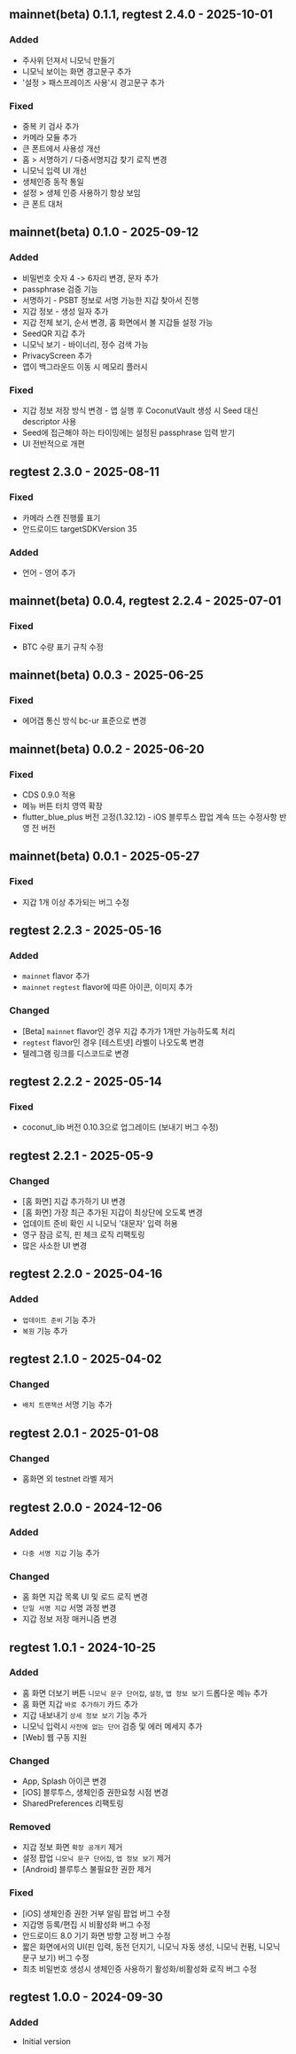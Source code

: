 ## mainnet(beta) 0.1.1, regtest 2.4.0 - 2025-10-01
### Added
* 주사위 던져서 니모닉 만들기
* 니모닉 보이는 화면 경고문구 추가
* '설정 > 패스프레이즈 사용'시 경고문구 추가
### Fixed
* 중복 키 검사 추가
* 카메라 모듈 추가
* 큰 폰트에서 사용성 개선
* 홈 > 서명하기 / 다중서명지갑 찾기 로직 변경
* 니모닉 입력 UI 개선
* 생체인증 동작 통일
* 설정 > 생체 인증 사용하기 항상 보임
* 큰 폰트 대처


## mainnet(beta) 0.1.0 - 2025-09-12
### Added
* 비밀번호 숫자 4 -> 6자리 변경, 문자 추가
* passphrase 검증 기능
* 서명하기 - PSBT 정보로 서명 가능한 지갑 찾아서 진행
* 지갑 정보 - 생성 일자 추가
* 지갑 전체 보기, 순서 변경, 홈 화면에서 볼 지갑들 설정 가능
* SeedQR 지갑 추가
* 니모닉 보기 - 바이너리, 정수 검색 가능
* PrivacyScreen 추가
* 앱이 백그라운드 이동 시 메모리 플러시
### Fixed
* 지갑 정보 저장 방식 변경 - 앱 실행 후 CoconutVault 생성 시 Seed 대신 descriptor 사용
* Seed에 접근해야 하는 타이밍에는 설정된 passphrase 입력 받기
* UI 전반적으로 개편

## regtest 2.3.0 - 2025-08-11
### Fixed
* 카메라 스캔 진행률 표기
* 안드로이드 targetSDKVersion 35
### Added
* 언어 - 영어 추가

## mainnet(beta) 0.0.4, regtest 2.2.4 - 2025-07-01
### Fixed
* BTC 수량 표기 규칙 수정

## mainnet(beta) 0.0.3 - 2025-06-25
### Fixed
* 에어갭 통신 방식 bc-ur 표준으로 변경

## mainnet(beta) 0.0.2 - 2025-06-20
### Fixed
* CDS 0.9.0 적용
* 메뉴 버튼 터치 영역 확장
* flutter_blue_plus 버전 고정(1.32.12) - iOS 블루투스 팝업 계속 뜨는 수정사항 반영 전 버전

## mainnet(beta) 0.0.1 - 2025-05-27
### Fixed
* 지갑 1개 이상 추가되는 버그 수정

## regtest 2.2.3 - 2025-05-16
### Added
* `mainnet` flavor 추가
* `mainnet` `regtest` flavor에 따른 아이콘, 이미지 추가

### Changed
* [Beta] `mainnet` flavor인 경우 지갑 추가가 1개만 가능하도록 처리
* `regtest` flavor인 경우 [테스트넷] 라벨이 나오도록 변경
* 텔레그램 링크를 디스코드로 변경

## regtest 2.2.2 - 2025-05-14
### Fixed
* coconut_lib 버전 0.10.3으로 업그레이드 (보내기 버그 수정)

## regtest 2.2.1 - 2025-05-9
### Changed
* [홈 화면] 지갑 추가하기 UI 변경
* [홈 화면] 가장 최근 추가된 지갑이 최상단에 오도록 변경
* 업데이트 준비 확인 시 니모닉 '대문자' 입력 허용
* 영구 잠금 로직, 핀 체크 로직 리팩토링
* 많은 사소한 UI 변경

## regtest 2.2.0 - 2025-04-16
### Added
* `업데이트 준비` 기능 추가
* `복원` 기능 추가

## regtest 2.1.0 - 2025-04-02
### Changed
* `배치 트랜잭션` 서명 기능 추가
  
## regtest 2.0.1 - 2025-01-08
### Changed
* 홈화면 외 testnet 라벨 제거

## regtest 2.0.0 - 2024-12-06
### Added
* `다중 서명 지갑` 기능 추가

### Changed
* 홈 화면 지갑 목록 UI 및 로드 로직 변경
* `단일 서명 지갑` 서명 과정 변경
* 지갑 정보 저장 매커니즘 변경

## regtest 1.0.1 - 2024-10-25
### Added
* 홈 화면 더보기 버튼 `니모닉 문구 단어집`, `설정`, `앱 정보 보기` 드롭다운 메뉴 추가
* 홈 화면 지갑 `바로 추가하기` 카드 추가
* 지갑 내보내기 `상세 정보 보기` 기능 추가
* 니모닉 입력시 `사전에 없는 단어` 검증 및 에러 메세지 추가
* [Web] 웹 구동 지원

### Changed
* App, Splash 아이콘 변경
* [iOS] 블루투스, 생체인증 권한요청 시점 변경
* SharedPreferences 리팩토링

### Removed
* 지갑 정보 화면 `확장 공개키` 제거
* 설정 팝업 `니모닉 문구 단어집`, `앱 정보 보기` 제거
* [Android] 블루투스 불필요한 권한 제거

### Fixed
* [iOS] 생체인증 권한 거부 알림 팝업 버그 수정
* 지갑명 등록/편집 시 비활성화 버그 수정
* 안드로이드 8.0 기기 화면 방향 고정 버그 수정
* 짧은 화면에서의 UI(핀 입력, 동전 던지기, 니모닉 자동 생성, 니모닉 컨펌, 니모닉 문구 보기) 버그 수정
* 최초 비밀번호 생성시 생체인증 사용하기 활성화/비활성화 로직 버그 수정

## regtest 1.0.0 - 2024-09-30
### Added
* Initial version
